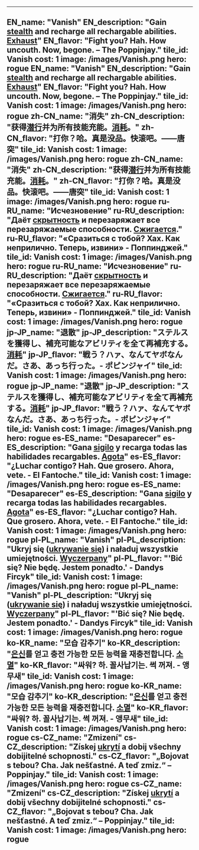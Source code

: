 ---

EN_name: "Vanish"
EN_description: "Gain <u>stealth</u> and recharge all rechargable abilities. <u>Exhaust</u>"
EN_flavor: "Fight you? Hah. How uncouth. Now, begone. – The Poppinjay."
tile_id: Vanish
cost: 1
image: /images/Vanish.png
hero: rogue
EN_name: "Vanish"
EN_description: "Gain <u>stealth</u> and recharge all rechargable abilities. <u>Exhaust</u>"
EN_flavor: "Fight you? Hah. How uncouth. Now, begone. – The Poppinjay."
tile_id: Vanish
cost: 1
image: /images/Vanish.png
hero: rogue
zh-CN_name: "消失"
zh-CN_description: "获得<u>潜行</u>并为所有技能充能。<u>消耗</u>。"
zh-CN_flavor: "打你？哈。真是没品。快滚吧。——唐突"
tile_id: Vanish
cost: 1
image: /images/Vanish.png
hero: rogue
zh-CN_name: "消失"
zh-CN_description: "获得<u>潜行</u>并为所有技能充能。<u>消耗</u>。"
zh-CN_flavor: "打你？哈。真是没品。快滚吧。——唐突"
tile_id: Vanish
cost: 1
image: /images/Vanish.png
hero: rogue
ru-RU_name: "Исчезновение"
ru-RU_description: "Даёт <u>скрытность</u> и перезаряжает все перезаряжаемые способности. <u>Сжигается</u>."
ru-RU_flavor: "«Сразиться с тобой? Хах. Как неприлично. Теперь, извини» - Поппинджей."
tile_id: Vanish
cost: 1
image: /images/Vanish.png
hero: rogue
ru-RU_name: "Исчезновение"
ru-RU_description: "Даёт <u>скрытность</u> и перезаряжает все перезаряжаемые способности. <u>Сжигается</u>."
ru-RU_flavor: "«Сразиться с тобой? Хах. Как неприлично. Теперь, извини» - Поппинджей."
tile_id: Vanish
cost: 1
image: /images/Vanish.png
hero: rogue
jp-JP_name: "退散"
jp-JP_description: "ステルスを獲得し、補充可能なアビリティを全て再補充する。<u>消耗</u>"
jp-JP_flavor: "戦う？ハァ、なんてヤボなんだ。さあ、あっち行った。- ポピンジャイ"
tile_id: Vanish
cost: 1
image: /images/Vanish.png
hero: rogue
jp-JP_name: "退散"
jp-JP_description: "ステルスを獲得し、補充可能なアビリティを全て再補充する。<u>消耗</u>"
jp-JP_flavor: "戦う？ハァ、なんてヤボなんだ。さあ、あっち行った。- ポピンジャイ"
tile_id: Vanish
cost: 1
image: /images/Vanish.png
hero: rogue
es-ES_name: "Desaparecer"
es-ES_description: "Gana <u>sigilo</u> y recarga todas las habilidades recargables. <u>Agota</u>"
es-ES_flavor: "¿Luchar contigo? Hah. Que grosero. Ahora, vete. - El Fantoche."
tile_id: Vanish
cost: 1
image: /images/Vanish.png
hero: rogue
es-ES_name: "Desaparecer"
es-ES_description: "Gana <u>sigilo</u> y recarga todas las habilidades recargables. <u>Agota</u>"
es-ES_flavor: "¿Luchar contigo? Hah. Que grosero. Ahora, vete. - El Fantoche."
tile_id: Vanish
cost: 1
image: /images/Vanish.png
hero: rogue
pl-PL_name: "Vanish"
pl-PL_description: "Ukryj się (<u>ukrywanie się</u>) i naładuj wszystkie umiejętności. <u>Wyczerpany</u>"
pl-PL_flavor: "'Bić się? Nie będę. Jestem ponadto.' - Dandys Fircyk"
tile_id: Vanish
cost: 1
image: /images/Vanish.png
hero: rogue
pl-PL_name: "Vanish"
pl-PL_description: "Ukryj się (<u>ukrywanie się</u>) i naładuj wszystkie umiejętności. <u>Wyczerpany</u>"
pl-PL_flavor: "'Bić się? Nie będę. Jestem ponadto.' - Dandys Fircyk"
tile_id: Vanish
cost: 1
image: /images/Vanish.png
hero: rogue
ko-KR_name: "모습 감추기"
ko-KR_description: "<u>은신</u>를 얻고 충전 가능한 모든 능력을 재충전합니다. <u>소멸</u>"
ko-KR_flavor: "싸워? 하. 꼴사납기는. 썩 꺼져. - 앵무새"
tile_id: Vanish
cost: 1
image: /images/Vanish.png
hero: rogue
ko-KR_name: "모습 감추기"
ko-KR_description: "<u>은신</u>를 얻고 충전 가능한 모든 능력을 재충전합니다. <u>소멸</u>"
ko-KR_flavor: "싸워? 하. 꼴사납기는. 썩 꺼져. - 앵무새"
tile_id: Vanish
cost: 1
image: /images/Vanish.png
hero: rogue
cs-CZ_name: "Zmizení"
cs-CZ_description: "Získej <u>ukrytí</u> a dobij všechny dobijitelné schopnosti."
cs-CZ_flavor: "„Bojovat s tebou? Cha. Jak nešťastné. A teď zmiz.“ – Poppinjay."
tile_id: Vanish
cost: 1
image: /images/Vanish.png
hero: rogue
cs-CZ_name: "Zmizení"
cs-CZ_description: "Získej <u>ukrytí</u> a dobij všechny dobijitelné schopnosti."
cs-CZ_flavor: "„Bojovat s tebou? Cha. Jak nešťastné. A teď zmiz.“ – Poppinjay."
tile_id: Vanish
cost: 1
image: /images/Vanish.png
hero: rogue
---